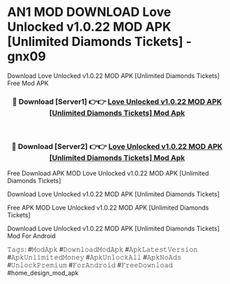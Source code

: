 # AN1 MOD DOWNLOAD Love Unlocked v1.0.22 MOD APK [Unlimited Diamonds Tickets] - gnx09
Download Love Unlocked v1.0.22 MOD APK [Unlimited Diamonds Tickets] Free Mod APK

<div align="center">
<h3>🔴 Download [Server1] 👉👉 <a href="https://apk-comot.site?title=Love_Unlocked_v1.0.22_MOD_APK_[Unlimited_Diamonds_Tickets]">Love Unlocked v1.0.22 MOD APK [Unlimited Diamonds Tickets] Mod Apk</a></h3><br>

<h3>🔴 Download [Server2] 👉👉 <a href="https://apk-comot.site?title=Love_Unlocked_v1.0.22_MOD_APK_[Unlimited_Diamonds_Tickets]">Love Unlocked v1.0.22 MOD APK [Unlimited Diamonds Tickets] Mod Apk</a></h3>
</div>


Free Download APK MOD Love Unlocked v1.0.22 MOD APK [Unlimited Diamonds Tickets]

Download Love Unlocked v1.0.22 MOD APK [Unlimited Diamonds Tickets] 

Free APK MOD Love Unlocked v1.0.22 MOD APK [Unlimited Diamonds Tickets] 

Download Love Unlocked v1.0.22 MOD APK [Unlimited Diamonds Tickets] Mod For Android

𝚃𝚊𝚐𝚜: #𝙼𝚘𝚍𝙰𝚙𝚔 #𝙳𝚘𝚠𝚗𝚕𝚘𝚊𝚍𝙼𝚘𝚍𝙰𝚙𝚔 #𝙰𝚙𝚔𝙻𝚊𝚝𝚎𝚜𝚝𝚅𝚎𝚛𝚜𝚒𝚘𝚗 #𝙰𝚙𝚔𝚄𝚗𝚕𝚒𝚖𝚒𝚝𝚎𝚍𝙼𝚘𝚗𝚎𝚢 #𝙰𝚙𝚔𝚄𝚗𝚕𝚘𝚌𝚔𝙰𝚕𝚕 #𝙰𝚙𝚔𝙽𝚘𝙰𝚍𝚜 #𝚄𝚗𝚕𝚘𝚌𝚔𝙿𝚛𝚎𝚖𝚒𝚞𝚖 #𝙵𝚘𝚛𝙰𝚗𝚍𝚛𝚘𝚒𝚍 #𝙵𝚛𝚎𝚎𝙳𝚘𝚠𝚗𝚕𝚘𝚊𝚍 #home_design_mod_apk